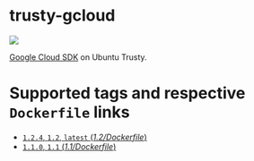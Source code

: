 # trusty-gcloud
[![](https://images.microbadger.com/badges/image/peterevans/trusty-gcloud.svg)](https://microbadger.com/images/peterevans/trusty-gcloud)

[Google Cloud SDK](https://cloud.google.com/sdk/) on Ubuntu Trusty.

# Supported tags and respective `Dockerfile` links

- [`1.2.4`, `1.2`, `latest`  (*1.2/Dockerfile*)](https://github.com/peter-evans/trusty-gcloud/tree/master/1.2)
- [`1.1.0`, `1.1`  (*1.1/Dockerfile*)](https://github.com/peter-evans/trusty-gcloud/tree/master/1.1)